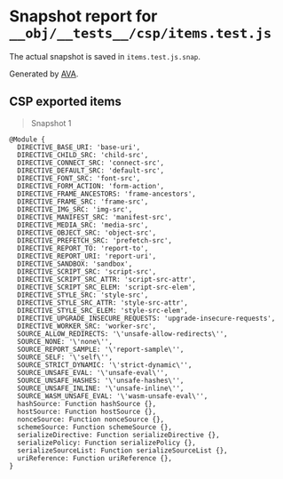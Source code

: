 # Snapshot report for `__obj/__tests__/csp/items.test.js`

The actual snapshot is saved in `items.test.js.snap`.

Generated by [AVA](https://avajs.dev).

## CSP exported items

> Snapshot 1

    @Module {
      DIRECTIVE_BASE_URI: 'base-uri',
      DIRECTIVE_CHILD_SRC: 'child-src',
      DIRECTIVE_CONNECT_SRC: 'connect-src',
      DIRECTIVE_DEFAULT_SRC: 'default-src',
      DIRECTIVE_FONT_SRC: 'font-src',
      DIRECTIVE_FORM_ACTION: 'form-action',
      DIRECTIVE_FRAME_ANCESTORS: 'frame-ancestors',
      DIRECTIVE_FRAME_SRC: 'frame-src',
      DIRECTIVE_IMG_SRC: 'img-src',
      DIRECTIVE_MANIFEST_SRC: 'manifest-src',
      DIRECTIVE_MEDIA_SRC: 'media-src',
      DIRECTIVE_OBJECT_SRC: 'object-src',
      DIRECTIVE_PREFETCH_SRC: 'prefetch-src',
      DIRECTIVE_REPORT_TO: 'report-to',
      DIRECTIVE_REPORT_URI: 'report-uri',
      DIRECTIVE_SANDBOX: 'sandbox',
      DIRECTIVE_SCRIPT_SRC: 'script-src',
      DIRECTIVE_SCRIPT_SRC_ATTR: 'script-src-attr',
      DIRECTIVE_SCRIPT_SRC_ELEM: 'script-src-elem',
      DIRECTIVE_STYLE_SRC: 'style-src',
      DIRECTIVE_STYLE_SRC_ATTR: 'style-src-attr',
      DIRECTIVE_STYLE_SRC_ELEM: 'style-src-elem',
      DIRECTIVE_UPGRADE_INSECURE_REQUESTS: 'upgrade-insecure-requests',
      DIRECTIVE_WORKER_SRC: 'worker-src',
      SOURCE_ALLOW_REDIRECTS: '\'unsafe-allow-redirects\'',
      SOURCE_NONE: '\'none\'',
      SOURCE_REPORT_SAMPLE: '\'report-sample\'',
      SOURCE_SELF: '\'self\'',
      SOURCE_STRICT_DYNAMIC: '\'strict-dynamic\'',
      SOURCE_UNSAFE_EVAL: '\'unsafe-eval\'',
      SOURCE_UNSAFE_HASHES: '\'unsafe-hashes\'',
      SOURCE_UNSAFE_INLINE: '\'unsafe-inline\'',
      SOURCE_WASM_UNSAFE_EVAL: '\'wasm-unsafe-eval\'',
      hashSource: Function hashSource {},
      hostSource: Function hostSource {},
      nonceSource: Function nonceSource {},
      schemeSource: Function schemeSource {},
      serializeDirective: Function serializeDirective {},
      serializePolicy: Function serializePolicy {},
      serializeSourceList: Function serializeSourceList {},
      uriReference: Function uriReference {},
    }
